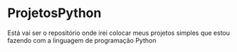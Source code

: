 # ProjetosPython
Está vai ser o repositório onde irei colocar meus projetos simples que estou fazendo com a linguagem de programação Python
